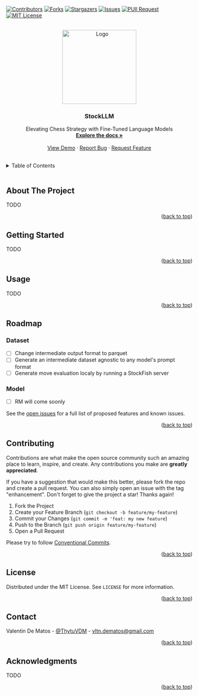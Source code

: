<div id="top"></div>

[![Contributors][contributors-shield]][contributors-url]
[![Forks][forks-shield]][forks-url]
[![Stargazers][stars-shield]][stars-url]
[![Issues][issues-shield]][issues-url]
[![PUll Request][pr-shield]][pr-url]
[![MIT License][license-shield]][license-url]


<br />
<div align="center">
  <a href="https://github.com/Thytu/StockLLM">
    <img src="https://i.ibb.co/8zqgnxX/StockLLM.png" alt="Logo" width="200" height="200">
  </a>

  <h3 align="center">StockLLM</h3>

  <p align="center">
    Elevating Chess Strategy with Fine-Tuned Language Models
    <br />
    <a href="#usage"><strong>Explore the docs »</strong></a>
    <br />
    <br />
    <a href="#about-the-project">View Demo</a>
    · <a href="https://github.com/Thytu/StockLLM/issues">Report Bug</a>
    · <a href="https://github.com/Thytu/StockLLM/issues">Request Feature</a>
  </p>
</div>

<br/>

<!-- TABLE OF CONTENTS -->
<details>
  <summary>Table of Contents</summary>
  <ol>
    <li><a href="#about-the-project">About The Project</a></li>
    <li><a href="#getting-started">Getting Started</a></li>
    <li><a href="#usage">Usage</a></li>
    <li><a href="#roadmap">Roadmap</a></li>
    <li><a href="#contributing">Contributing</a></li>
    <li><a href="#license">License</a></li>
    <li><a href="#contact">Contact</a></li>
    <li><a href="#acknowledgments">Acknowledgments</a></li>
  </ol>
</details>

<br/>


## About The Project

TODO

<p align="right">(<a href="#top">back to top</a>)</p>


## Getting Started

TODO

<p align="right">(<a href="#top">back to top</a>)</p>



## Usage

TODO


<p align="right">(<a href="#top">back to top</a>)</p>


## Roadmap

### Dataset
- [ ] Change intermediate output format to parquet
- [ ] Generate an intermediate dataset agnostic to any model's prompt format
- [ ] Generate move evaluation localy by running a StockFish server

### Model
- [ ] RM will come soonly


See the [open issues](https://github.com/Thytu/StockLLM/issues) for a full list of proposed features and known issues.


<p align="right">(<a href="#top">back to top</a>)</p>



## Contributing

Contributions are what make the open source community such an amazing place to learn, inspire, and create. Any contributions you make are **greatly appreciated**.

If you have a suggestion that would make this better, please fork the repo and create a pull request. You can also simply open an issue with the tag "enhancement".
Don't forget to give the project a star! Thanks again!


1. Fork the Project
2. Create your Feature Branch (`git checkout -b feature/my-feature`)
3. Commit your Changes (`git commit -m 'feat: my new feature`)
4. Push to the Branch (`git push origin feature/my-feature`)
5. Open a Pull Request

Please try to follow [Conventional Commits](https://www.conventionalcommits.org/en/v1.0.0/).

<p align="right">(<a href="#top">back to top</a>)</p>



## License

Distributed under the MIT License. See `LICENSE` for more information.

<p align="right">(<a href="#top">back to top</a>)</p>



## Contact

Valentin De Matos - [@ThytuVDM](https://twitter.com/ThytuVDM) - vltn.dematos@gmail.com

<p align="right">(<a href="#top">back to top</a>)</p>



## Acknowledgments

TODO

<p align="right">(<a href="#top">back to top</a>)</p>



<!-- MARKDOWN LINKS & IMAGES -->
[contributors-shield]: https://img.shields.io/github/contributors/Thytu/StockLLM.svg?style=for-the-badge
[contributors-url]: https://github.com/Thytu/StockLLM/graphs/contributors
[pr-shield]: https://img.shields.io/github/issues-pr/Thytu/StockLLM.svg?style=for-the-badge
[pr-url]: https://github.com/Thytu/StockLLM/pulls
[issues]: https://img.shields.io/github/issues/Thytu/StockLLM
[forks-shield]: https://img.shields.io/github/forks/Thytu/StockLLM.svg?style=for-the-badge&
[forks-url]: https://github.com/Thytu/StockLLM/network/members
[stars-shield]: https://img.shields.io/github/stars/Thytu/StockLLM.svg?style=for-the-badge&
[stars-url]: https://github.com/Thytu/StockLLM/stargazers
[issues-shield]: https://img.shields.io/github/issues/Thytu/StockLLM.svg?style=for-the-badge&
[issues-url]: https://github.com/Thytu/StockLLM/issues
[license-shield]: https://img.shields.io/github/license/Thytu/StockLLM.svg?style=for-the-badge&
[license-url]: https://github.com/Thytu/StockLLM/blob/master/LICENSE
[product-screenshot]: .img/demo-simple.gif
